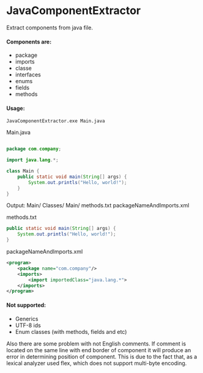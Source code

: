 # JavaComponentExtractor
Extract components from java file.

#### Components are:
* package
* imports
* classe
* interfaces
* enums
* fields
* methods
 
#### Usage:
`JavaComponentExtractor.exe Main.java`

Main.java
```java

package com.company;

import java.lang.*;

class Main {
    public static void main(String[] args) {
        System.out.printls("Hello, world!");
    }
}
```

Output:
Main/
  Classes/
    Main/
      methods.txt
  packageNameAndImports.xml

methods.txt
```java
public static void main(String[] args) {
    System.out.printls("Hello, world!");
}
```

packageNameAndImports.xml
```xml
<program>
    <package name="com.company"/>
    <imports>
        <import importedClass="java.lang.*">
    </imports>
</program>
```

#### Not supported:
- Generics
- UTF-8 ids
- Enum classes (with methods, fields and etc)

Also there are some problem with not English comments.
If comment is located on the same line with end border of component it will produce an error in determining position of component. This is due to the fact that, as a lexical analyzer used flex, which does not support multi-byte encoding.
